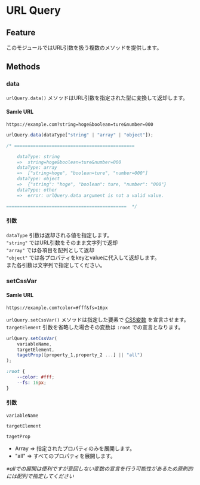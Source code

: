 # URL Query

## Feature
このモジュールではURL引数を扱う複数のメソッドを提供します。  

## Methods
### data

`urlQuery.data()` メソッドはURL引数を指定された型に変換して返却します。  

#### Samle URL
`https://example.com?string=hoge&boolean=ture&number=000`

```javascript
urlQuery.data(dataType["string" | "array" | "object"]);

/* =============================================

    dataType: string
    =>  string=hoge&boolean=ture&number=000
    dataType: array
    =>  ["string=hoge", "boolean=ture", "number=000"]
    dataType: object
    =>  {"string": "hoge", "boolean": ture, "number": "000"}
    dataType: other
    =>  error: urlQuery.data argument is not a valid value.

=============================================  */
```
#### 引数
`dataType` 引数は返却される値を指定します。  
`"string"` ではURL引数をそのまま文字列で返却  
`"array"` では各項目を配列として返却  
`"object"` では各プロパティをkeyとvalueに代入して返却します。  
また各引数は文字列で指定してください。  

### setCssVar
#### Samle URL
`https://example.com?color=#fff&fs=16px`

`urlQuery.setCssVar()` メソッドは指定した要素で [CSS変数](https://developer.mozilla.org/ja/docs/Web/CSS/Using_CSS_custom_properties) を宣言させます。  
`targetElement` 引数を省略した場合その変数は `:root` での宣言となります。  

```javascript
urlQuery.setCssVar(
    variableName,
    targetElement,
    tagetProp([property_1,property_2 ...] || "all")
);
```

```css
:root {
    --color: #fff;
    --fs: 16px;
}
```
#### 引数

`variableName`  

`targetElement`  

`tagetProp`  
- Array => 指定されたプロパティのみを展開します。  
- "all" => すべてのプロパティを展開します。  

*※allでの展開は便利ですが意図しない変数の宣言を行う可能性があるため原則的には配列で指定してください*
